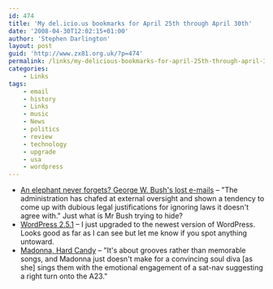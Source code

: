 ```yaml
---
id: 474
title: 'My del.icio.us bookmarks for April 25th through April 30th'
date: '2008-04-30T12:02:15+01:00'
author: 'Stephen Darlington'
layout: post
guid: 'http://www.zx81.org.uk/?p=474'
permalink: /links/my-delicious-bookmarks-for-april-25th-through-april-30th.html
categories:
    - Links
tags:
    - email
    - history
    - Links
    - music
    - News
    - politics
    - review
    - technology
    - upgrade
    - usa
    - wordpress
---
```


- [An elephant never forgets? George W. Bush's lost e-mails](http://arstechnica.com/articles/culture/bush-lost-e-mails.ars) – "The administration has chafed at external oversight and shown a tendency to come up with dubious legal justifications for ignoring laws it doesn't agree with." Just what is Mr Bush trying to hide?
- [WordPress 2.5.1](http://wordpress.org/development/2008/04/wordpress-251/) – I just upgraded to the newest version of WordPress. Looks good as far as I can see but let me know if you spot anything untoward.
- [Madonna, Hard Candy](http://music.guardian.co.uk/reviews/story/0,,2275999,00.html) – "It's about grooves rather than memorable songs, and Madonna just doesn't make for a convincing soul diva \[as she\] sings them with the emotional engagement of a sat-nav suggesting a right turn onto the A23."